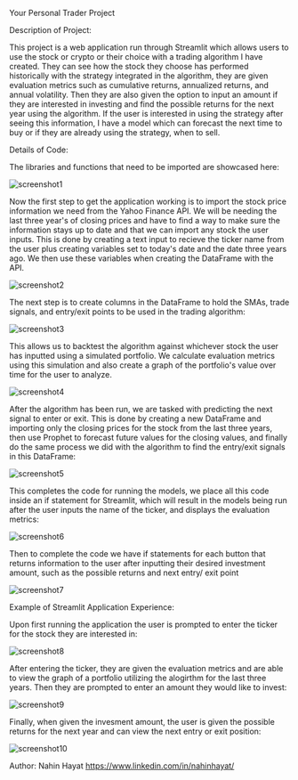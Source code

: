 Your Personal Trader Project

Description of Project:

This project is a web application run through Streamlit which allows users to use the stock or crypto or their choice with a trading algorithm I have created. They can see how the stock they choose has performed historically with the strategy integrated in the algorithm, they are given evaluation metrics such as cumulative returns, annualized returns, and annual volatility. Then they are also given the option to input an amount if they are interested in investing and find the possible returns for the next year using the algorithm.  If the user is interested in using the strategy after seeing this information, I have a model which can forecast the next time to buy or if they are already using the strategy, when to sell.

Details of Code:

The libraries and functions that need to be imported are showcased here:

![screenshot1](https://github.com/nahinhayat/MLTradingBotProject/blob/main/screenshots/screenshot1.png)

Now the first step to get the application working is to import the stock price information we need from the Yahoo Finance API. We will be needing the last three year's of closing prices and have to find a way to make sure the information stays up to date and that we can import any stock the user inputs. This is done by creating a text input to recieve the ticker name from the user plus creating variables set to today's date and the date three years ago. We then use these variables when creating the DataFrame with the API. 

![screenshot2](https://github.com/nahinhayat/MLTradingBotProject/blob/main/screenshots/screenshot2.png)

The next step is to create columns in the DataFrame to hold the SMAs, trade signals, and entry/exit points to be used in the trading algorithm:

![screenshot3](https://github.com/nahinhayat/MLTradingBotProject/blob/main/screenshots/screenshot3.png)

This allows us to backtest the algorithm against whichever stock the user has inputted using a simulated portfolio. We calculate evaluation metrics using this simulation and also create a graph of the portfolio's value over time for the user to analyze.

![screenshot4](https://github.com/nahinhayat/MLTradingBotProject/blob/main/screenshots/screenshot4.png)

After the algorithm has been run, we are tasked with predicting the next signal to enter or exit. This is done by creating a new DataFrame and importing only the closing prices for the stock from the last three years, then use Prophet to forecast future values for the closing values, and finally do the same process we did with the algorithm to find the entry/exit signals in this DataFrame:

![screenshot5](https://github.com/nahinhayat/MLTradingBotProject/blob/main/screenshots/screenshot5.png)

This completes the code for running the models, we place all this code inside an if statement for Streamlit, which will result in the models being run after the user inputs the name of the ticker, and displays the evaluation metrics: 

![screenshot6](https://github.com/nahinhayat/MLTradingBotProject/blob/main/screenshots/screenshot6.png)

Then to complete the code we have if statements for each button that returns information to the user after inputting their desired investment amount, such as the possible returns and next entry/ exit point

![screenshot7](https://github.com/nahinhayat/MLTradingBotProject/blob/main/screenshots/screenshot7.png)

Example of Streamlit Application Experience:

Upon first running the application the user is prompted to enter the ticker for the stock they are interested in:

![screenshot8](https://github.com/nahinhayat/MLTradingBotProject/blob/main/screenshots/screenshot8.png)

After entering the ticker, they are given the evaluation metrics and are able to view the graph of a portfolio utilizing the alogirthm for the last three years. Then they are prompted to enter an amount they would like to invest:

![screenshot9](https://github.com/nahinhayat/MLTradingBotProject/blob/main/screenshots/screenshot9.png)

Finally, when given the invesment amount, the user is given the possible returns for the next year and can view the next entry or exit position:

![screenshot10](https://github.com/nahinhayat/MLTradingBotProject/blob/main/screenshots/screenshot10.png)

Author: Nahin Hayat https://www.linkedin.com/in/nahinhayat/